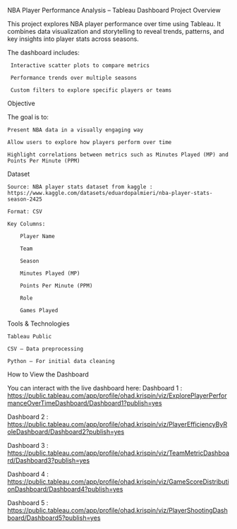 NBA Player Performance Analysis – Tableau Dashboard
 Project Overview

This project explores NBA player performance over time using Tableau.
It combines data visualization and storytelling to reveal trends, patterns, and key insights into player stats across seasons.

The dashboard includes:

     Interactive scatter plots to compare metrics

     Performance trends over multiple seasons

     Custom filters to explore specific players or teams

 Objective

The goal is to:

    Present NBA data in a visually engaging way

    Allow users to explore how players perform over time

    Highlight correlations between metrics such as Minutes Played (MP) and Points Per Minute (PPM)

Dataset

    Source: NBA player stats dataset from kaggle :  https://www.kaggle.com/datasets/eduardopalmieri/nba-player-stats-season-2425

    Format: CSV 

    Key Columns:

        Player Name

        Team

        Season

        Minutes Played (MP)

        Points Per Minute (PPM)

        Role

        Games Played


 Tools & Technologies

    Tableau Public

    CSV – Data preprocessing

    Python – For initial data cleaning

 How to View the Dashboard

You can interact with the live dashboard here:
  Dashboard 1 : https://public.tableau.com/app/profile/ohad.krispin/viz/ExplorePlayerPerformanceOverTimeDashboard/Dashboard1?publish=yes
  
  Dashboard 2 : https://public.tableau.com/app/profile/ohad.krispin/viz/PlayerEfficiencyByRoleDashboard/Dashboard2?publish=yes
  
  Dashboard 3 : https://public.tableau.com/app/profile/ohad.krispin/viz/TeamMetricDashboard/Dashboard3?publish=yes
  
  Dashboard 4 : https://public.tableau.com/app/profile/ohad.krispin/viz/GameScoreDistributionDashboard/Dashboard4?publish=yes
  
  Dashboard 5 : https://public.tableau.com/app/profile/ohad.krispin/viz/PlayerShootingDashboard/Dashboard5?publish=yes




